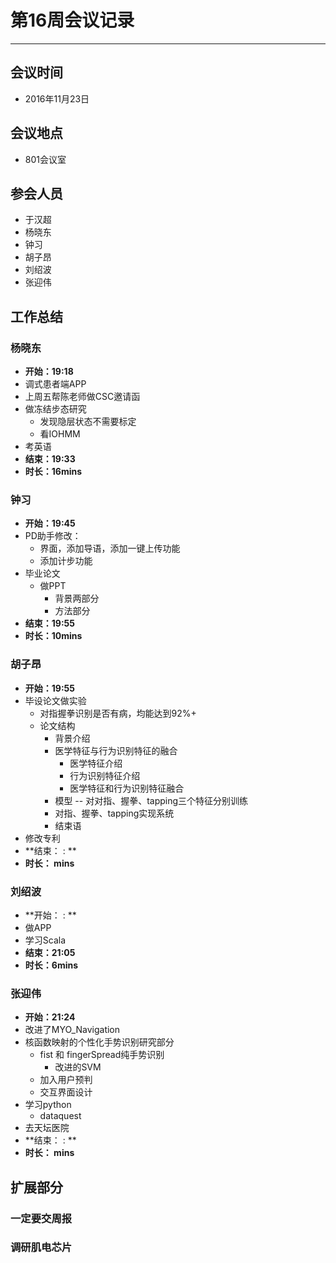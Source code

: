 # 第16周会议记录 #
----------
## 会议时间 ##
- 2016年11月23日
## 会议地点 ##
- 801会议室
## 参会人员 ##
- 于汉超
- 杨晓东
- 钟习
- 胡子昂
- 刘绍波
- 张迎伟
## 工作总结 ##
### 杨晓东 ###
- **开始：19:18**
- 调式患者端APP
- 上周五帮陈老师做CSC邀请函
- 做冻结步态研究
	- 发现隐层状态不需要标定
	- 看IOHMM
- 考英语
- **结束：19:33**
- **时长：16mins**
### 钟习 ###
- **开始：19:45**
- PD助手修改：
	- 界面，添加导语，添加一键上传功能
	- 添加计步功能
- 毕业论文
	- 做PPT
		- 背景两部分
		- 方法部分
- **结束：19:55**
- **时长：10mins**
### 胡子昂 ###
- **开始：19:55**
- 毕设论文做实验
	- 对指握拳识别是否有病，均能达到92%+
	- 论文结构
		- 背景介绍
		- 医学特征与行为识别特征的融合
			- 医学特征介绍
			- 行为识别特征介绍
			- 医学特征和行为识别特征融合
		- 模型 -- 对对指、握拳、tapping三个特征分别训练
		- 对指、握拳、tapping实现系统
		- 结束语
- 修改专利
- **结束： : **
- **时长： mins**
### 刘绍波 ###
- **开始： : **
- 做APP
- 学习Scala
- **结束：21:05**
- **时长：6mins**
### 张迎伟 ###
- **开始：21:24**
- 改进了MYO_Navigation
- 核函数映射的个性化手势识别研究部分
	- fist 和 fingerSpread纯手势识别
		- 改进的SVM
	- 加入用户预判
	- 交互界面设计
- 学习python
	- dataquest
- 去天坛医院
- **结束： : **
- **时长： mins**
## 扩展部分 ##
### 一定要交周报 ###
### 调研肌电芯片 ###
